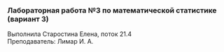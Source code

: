 ### Лабораторная работа №3 по математической статистике (вариант 3)
<p>Выполнила Старостина Елена, поток 21.4</br>
Преподаватель: Лимар И. А.
</p>